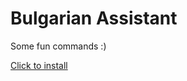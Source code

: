 # Bulgarian Assistant
Some fun commands :)

[Click to install](https://discord.com/application-directory/1276797546018377728)
